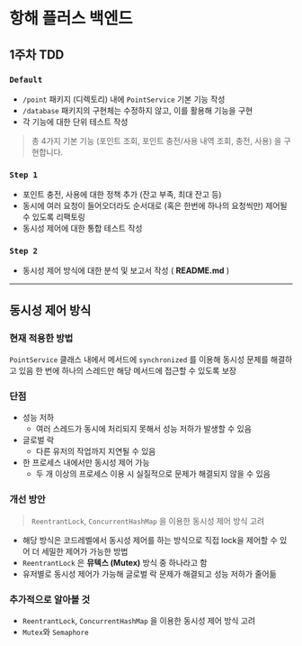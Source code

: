 # 항해 플러스 백엔드
## 1주차 TDD

### `Default`

- `/point` 패키지 (디렉토리) 내에 `PointService` 기본 기능 작성
- `/database` 패키지의 구현체는 수정하지 않고, 이를 활용해 기능을 구현
- 각 기능에 대한 단위 테스트 작성

> 총 4가지 기본 기능 (포인트 조회, 포인트 충전/사용 내역 조회, 충전, 사용) 을 구현합니다.
>

### `Step 1`

- 포인트 충전, 사용에 대한 정책 추가 (잔고 부족, 최대 잔고 등)
- 동시에 여러 요청이 들어오더라도 순서대로 (혹은 한번에 하나의 요청씩만) 제어될 수 있도록 리팩토링
- 동시성 제어에 대한 통합 테스트 작성



### `Step 2`

- 동시성 제어 방식에 대한 분석 및 보고서 작성 ( **README.md** )

---

## 동시성 제어 방식

### 현재 적용한 방법
`PointService` 클래스 내에서 메서드에 `synchronized` 를 이용해 동시성 문제를 해결하고 있음
한 번에 하나의 스레드만 해당 메서드에 접근할 수 있도록 보장

### 단점
- 성능 저하
  - 여러 스레드가 동시에 처리되지 못해서 성능 저하가 발생할 수 있음
- 글로벌 락
  - 다른 유저의 작업까지 지연될 수 있음
- 한 프로세스 내에서만 동시성 제어 가능
  - 두 개 이상의 프로세스 이용 시 실질적으로 문제가 해결되지 않을 수 있음

### 개선 방안
> `ReentrantLock`, `ConcurrentHashMap` 을 이용한 동시성 제어 방식 고려

- 해당 방식은 코드레벨에서 동시성 제어를 하는 방식으로 직접 lock을 제어할 수 있어 더 세밀한 제어가 가능한 방법
- `ReentrantLock` 은 **뮤텍스 (Mutex)** 방식 중 하나라고 함
- 유저별로 동시성 제어가 가능해 글로벌 락 문제가 해결되고 성능 저하가 줄어듦

### 추가적으로 알아볼 것
- `ReentrantLock`, `ConcurrentHashMap` 을 이용한 동시성 제어 방식 고려
- `Mutex`와 `Semaphore`